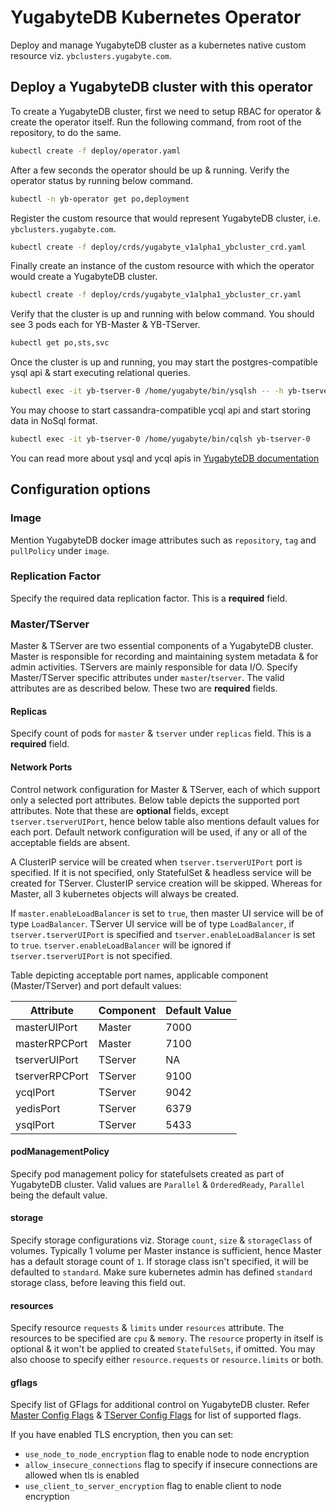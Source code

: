 # YugabyteDB Kubernetes Operator

Deploy and manage YugabyteDB cluster as a kubernetes native custom resource viz. `ybclusters.yugabyte.com`.

## Deploy a YugabyteDB cluster with this operator

To create a YugabyteDB cluster, first we need to setup RBAC for operator & create the operator itself. Run the following command, from root of the repository, to do the same.
```sh
kubectl create -f deploy/operator.yaml
```

After a few seconds the operator should be up & running. Verify the operator status by running below command.
```sh
kubectl -n yb-operator get po,deployment
```

Register the custom resource that would represent YugabyteDB cluster, i.e. `ybclusters.yugabyte.com`.
```sh
kubectl create -f deploy/crds/yugabyte_v1alpha1_ybcluster_crd.yaml
```

Finally create an instance of the custom resource with which the operator would create a YugabyteDB cluster.
```sh
kubectl create -f deploy/crds/yugabyte_v1alpha1_ybcluster_cr.yaml
```

Verify that the cluster is up and running with below command. You should see 3 pods each for YB-Master & YB-TServer.
```sh
kubectl get po,sts,svc
```
Once the cluster is up and running, you may start the postgres-compatible ysql api & start executing relational queries.
```sh
kubectl exec -it yb-tserver-0 /home/yugabyte/bin/ysqlsh -- -h yb-tserver-0 --echo-queries
```
You may choose to start cassandra-compatible ycql api and start storing data in NoSql format.
```sh
kubectl exec -it yb-tserver-0 /home/yugabyte/bin/cqlsh yb-tserver-0
```

You can read more about ysql and ycql apis in [YugabyteDB documentation](https://docs.yugabyte.com/latest/api/)

## Configuration options

### Image
Mention YugabyteDB docker image attributes such as `repository`, `tag` and `pullPolicy` under `image`.


### Replication Factor
Specify the required data replication factor. This is a **required** field.

### Master/TServer
Master & TServer are two essential components of a YugabyteDB cluster. Master is responsible for recording and maintaining system metadata & for admin activities. TServers are mainly responsible for data I/O.
Specify Master/TServer specific attributes under `master`/`tserver`. The valid attributes are as described below. These two are **required** fields.

#### Replicas
Specify count of pods for `master` & `tserver` under `replicas` field. This is a **required** field.

#### Network Ports
Control network configuration for Master & TServer, each of which support only a selected port attributes. Below table depicts the supported port attributes.
Note that these are **optional** fields, except `tserver.tserverUIPort`, hence below table also mentions default values for each port. Default network configuration will be used, if any or all of the acceptable fields are absent.

A ClusterIP service will be created when `tserver.tserverUIPort` port is specified. If it is not specified, only StatefulSet & headless service will be created for TServer. ClusterIP service creation will be skipped. Whereas for Master, all 3 kubernetes objects will always be created.

If `master.enableLoadBalancer` is set to `true`, then master UI service will be of type `LoadBalancer`. TServer UI service will be of type `LoadBalancer`, if `tserver.tserverUIPort` is specified and `tserver.enableLoadBalancer` is set to `true`. `tserver.enableLoadBalancer` will be ignored if `tserver.tserverUIPort` is not specified.

Table depicting acceptable port names, applicable component (Master/TServer) and port default values:

| Attribute      | Component | Default Value |
| -------------- | --------- | ------------- |
| masterUIPort   | Master    | 7000          |
| masterRPCPort  | Master    | 7100          |
| tserverUIPort  | TServer   | NA            |
| tserverRPCPort | TServer   | 9100          |
| ycqlPort       | TServer   | 9042          |
| yedisPort      | TServer   | 6379          |
| ysqlPort       | TServer   | 5433          |

#### podManagementPolicy
Specify pod management policy for statefulsets created as part of YugabyteDB cluster. Valid values are `Parallel` & `OrderedReady`, `Parallel` being the default value.

#### storage
Specify storage configurations viz. Storage `count`, `size` & `storageClass` of volumes. Typically 1 volume per Master instance is sufficient, hence Master has a default storage count of `1`. If storage class isn't specified, it will be defaulted to `standard`. Make sure kubernetes admin has defined `standard` storage class, before leaving this field out.

#### resources
Specify resource `requests` & `limits` under `resources` attribute. The resources to be specified are `cpu` & `memory`. The `resource` property in itself is optional & it won't be applied to created `StatefulSets`, if omitted. You may also choose to specify either `resource.requests` or `resource.limits` or both.

#### gflags
Specify list of GFlags for additional control on YugabyteDB cluster. Refer [Master Config Flags](https://docs.yugabyte.com/latest/admin/yb-master/#config-flags) & [TServer Config Flags](https://docs.yugabyte.com/latest/admin/yb-tserver/#config-flags) for list of supported flags.

If you have enabled TLS encryption, then you can set:
- `use_node_to_node_encryption` flag to enable node to node encryption
- `allow_insecure_connections` flag to specify if insecure connections are allowed when tls is enabled
- `use_client_to_server_encryption` flag to enable client to node encryption
